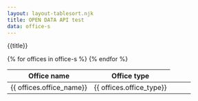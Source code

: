 ```yaml
---
layout: layout-tablesort.njk
title: OPEN DATA API test
data: office-s
---
```

{{title}}


<table id="example" class="display">
<thead class="">
<tr>
<th>Office name</th> 
<th>Office type</th>

</tr>
</thead>
<tbody>
{% for offices in office-s %} 
<tr> 
<td>{{ offices.office_name}}</td>
<td>{{ offices.office_type}}</td>
{% endfor %}
</tbody>
<tfoot> 
<tr>
<td></td>
<td></td>
<td></td>
<td></td>
<td></td>
</tr>
</tfoot>
</table>
